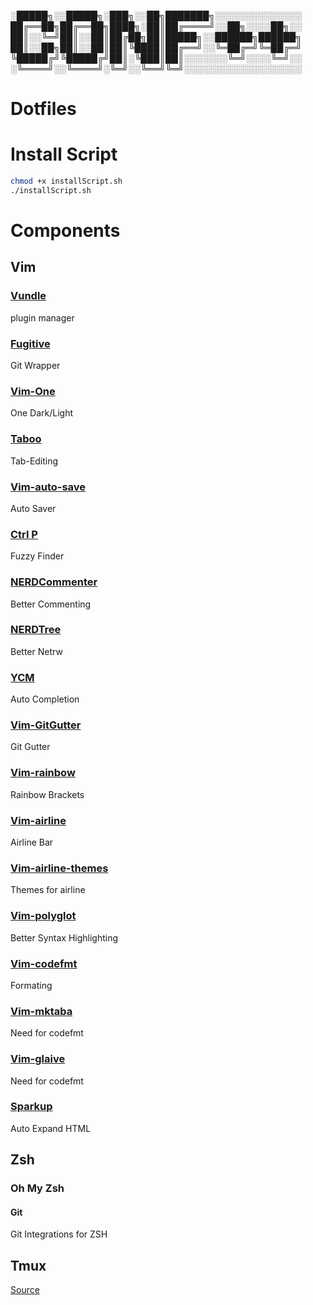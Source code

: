 ░█████╗░░█████╗░███╗░░██╗███████╗░░░░░░░░░░░░░░
██╔══██╗██╔══██╗████╗░██║██╔════╝░░██╗░░░░██╗░░
██║░░╚═╝██║░░██║██╔██╗██║█████╗░░██████╗██████╗
██║░░██╗██║░░██║██║╚████║██╔══╝░░╚═██╔═╝╚═██╔═╝
╚█████╔╝╚█████╔╝██║░╚███║██║░░░░░░░╚═╝░░░░╚═╝░░
░╚════╝░░╚════╝░╚═╝░░╚══╝╚═╝░░░░░░░░░░░░░░░░░░░
# Dotfiles

# Install Script
```sh
chmod +x installScript.sh
./installScript.sh
```

# Components

## Vim

### [Vundle](https://github.com/VundleVim/Vundle.vim)
plugin manager

### [Fugitive](https://github.com/tpope/vim-fugitive)
Git Wrapper

### [Vim-One](https://github.com/rakr/vim-one)
One Dark/Light

### [Taboo](https://github.com/gcmt/tabbo.vim)
Tab-Editing

### [Vim-auto-save](https://github.com/907th/vim-auto-save)
Auto Saver

### [Ctrl P](https://github.com/ctrlpvim/ctrlp.vim)
Fuzzy Finder

### [NERDCommenter](https://github.com/perservim/nerdcommenter)
Better Commenting

### [NERDTree](https://github.com/perservim/nerdtree)
Better Netrw

### [YCM](https)
Auto Completion

### [Vim-GitGutter]()
Git Gutter

### [Vim-rainbow]()
Rainbow Brackets

### [Vim-airline]()
Airline Bar

### [Vim-airline-themes]()
Themes for airline

### [Vim-polyglot]()
Better Syntax Highlighting

### [Vim-codefmt]()
Formating

### [Vim-mktaba]()
Need for codefmt

### [Vim-glaive]()
Need for codefmt

### [Sparkup]()
Auto Expand HTML

## Zsh

### Oh My Zsh

#### Git
Git Integrations for ZSH

## Tmux
[Source](https://github.com/gpakosz/.tmux)
